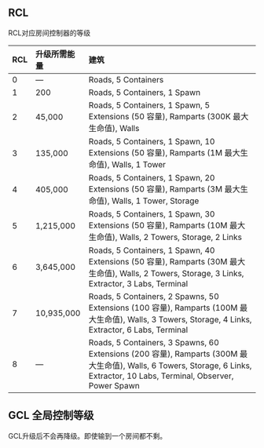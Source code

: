 ## RCL

RCL对应房间控制器的等级

| RCL  | 升级所需能量 | 建筑                                                         |
| :--- | :----------- | :----------------------------------------------------------- |
| 0    | —            | Roads, 5 Containers                                          |
| 1    | 200          | Roads, 5 Containers, 1 Spawn                                 |
| 2    | 45,000       | Roads, 5 Containers, 1 Spawn, 5 Extensions (50 容量), Ramparts (300K 最大生命值), Walls |
| 3    | 135,000      | Roads, 5 Containers, 1 Spawn, 10 Extensions (50 容量), Ramparts (1M 最大生命值), Walls, 1 Tower |
| 4    | 405,000      | Roads, 5 Containers, 1 Spawn, 20 Extensions (50 容量), Ramparts (3M 最大生命值), Walls, 1 Tower, Storage |
| 5    | 1,215,000    | Roads, 5 Containers, 1 Spawn, 30 Extensions (50 容量), Ramparts (10M 最大生命值), Walls, 2 Towers, Storage, 2 Links |
| 6    | 3,645,000    | Roads, 5 Containers, 1 Spawn, 40 Extensions (50 容量), Ramparts (30M 最大生命值), Walls, 2 Towers, Storage, 3 Links, Extractor, 3 Labs, Terminal |
| 7    | 10,935,000   | Roads, 5 Containers, 2 Spawns, 50 Extensions (100 容量), Ramparts (100M 最大生命值), Walls, 3 Towers, Storage, 4 Links, Extractor, 6 Labs, Terminal |
| 8    | —            | Roads, 5 Containers, 3 Spawns, 60 Extensions (200 容量), Ramparts (300M 最大生命值), Walls, 6 Towers, Storage, 6 Links, Extractor, 10 Labs, Terminal, Observer, Power Spawn |

## GCL 全局控制等级

GCL升级后不会再降级。即使输到一个房间都不剩。